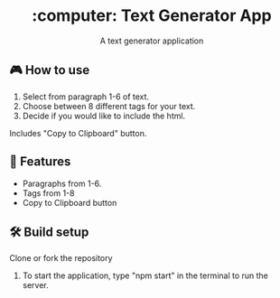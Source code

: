 <h1 align="center">:computer: Text Generator App</h1>

<p align="center">A text generator application</p>


## 🎮 How to use
1. Select from paragraph 1-6 of text.
2. Choose between 8 different tags for your text.
3. Decide if you would like to include the html.

Includes "Copy to Clipboard" button.

## 🚀 Features
- Paragraphs from 1-6.
- Tags from 1-8
- Copy to Clipboard button

## 🛠 Build setup
Clone or fork the repository

1. To start the application, type "npm start" in the terminal to run the server.
